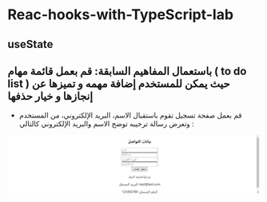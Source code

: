 # Reac-hooks-with-TypeScript-lab

## useState

باستعمال المفاهيم السابقة:
 قم بعمل قائمة مهام ( to do list ) حيث يمكن للمستخدم إضافة مهمه و تميزها عن إنجازها و خيار حذفها 
 ---------------------------------------------------

- قم بعمل صفحة تسجيل تقوم باستقبال الاسم، البريد الإلكتروني، من المستخدم وتعرض رسالة ترحيبه توضح الاسم والبريد الإلكتروني كالتالي :

 ![usestate-ex01](https://raw.githubusercontent.com/Tuwaiq-Academy-Training/Reac-hooks-with-TypeScript-lab/main/localhost_3000__.png?token=GHSAT0AAAAAAB45Z5IEGZJ4CRVZH4NP4HYEY67JUWQ)

